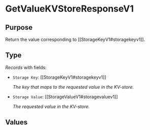 # GetValueKVStoreResponseV1

## Purpose

<!-- --8<-- [start:purpose] -->
Return the value corresponding to [[StorageKeyV1#storagekeyv1]]. 
<!-- --8<-- [end:purpose] -->

## Type

<!-- --8<-- [start:type] -->
<div class="type">

*Records* with fields:
- `Storage Key`: [[StorageKeyV1#storagekeyv1]]

  *The key that maps to the requested value in the KV-store.*

- `Storage Value`: [[StorageValueV1#storagevaluev1]]

  *The requested value in the KV-store.*


</div>
<!-- --8<-- [end:type] -->

## Values

